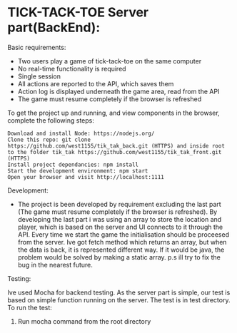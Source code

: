 # TICK-TACK-TOE Server part(BackEnd):

Basic requirements: 


* Two users play a game of tick-tack-toe on the same computer 
* No real-time functionality is required 
* Single session 
* All actions are reported to the API, which saves them 
* Action log is displayed underneath the game area, read from the API 
* The game must resume completely if the browser is refreshed


To get the project up and running, and view components in the browser, complete the following steps:

    Download and install Node: https://nodejs.org/
    Clone this repo: git clone https://github.com/west1155/tik_tak_back.git (HTTPS) and inside root to the folder tik_tak https://github.com/west1155/tik_tak_front.git (HTTPS)
    Install project dependancies: npm install
    Start the development environment: npm start
    Open your browser and visit http://localhost:1111

Development:


* The project is been developed by requirement excluding the last part (The game must resume completely if the browser is refreshed). 
By developing the last part i was using an array to store the location and player, which is based on the server and UI connects to it through the API.
Every time we start the game the initialisation should be proceesed from the server. Ive got fetch method which returns an array, but when the data is back, it is represented different way. 
If it would be java, the problem would be solved by making a static array.
p.s ill try to fix the bug in the nearest future.



Testing:

Ive used Mocha for backend testing.
As the server part is simple, our test is based on simple function running on the server.
The test is in test directory.
To run the test:

1. Run mocha command from the root directory






